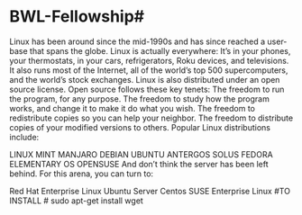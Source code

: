 # BWL-Fellowship#
Linux has been around since the mid-1990s and has since reached a user-base that spans the globe. Linux is actually everywhere: It’s in your phones, your thermostats, in your cars, refrigerators, Roku devices, and televisions. It also runs most of the Internet, all of the world’s top 500 supercomputers, and the world’s stock exchanges.
Linux is also distributed under an open source license.
Open source follows these key tenets:
The freedom to run the program, for any purpose.
The freedom to study how the program works, and change it to make it do what you wish.
The freedom to redistribute copies so you can help your neighbor.
The freedom to distribute copies of your modified versions to others.
Popular Linux distributions include:

LINUX MINT
MANJARO
DEBIAN
UBUNTU
ANTERGOS
SOLUS
FEDORA
ELEMENTARY OS
OPENSUSE
And don’t think the server has been left behind. For this arena, you can turn to:

Red Hat Enterprise Linux
Ubuntu Server
Centos
SUSE Enterprise Linux
#TO INSTALL #
sudo apt-get install wget
